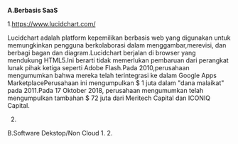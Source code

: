 **A.Berbasis SaaS**

1.https://www.lucidchart.com/

Lucidchart adalah platform kepemilikan berbasis web yang digunakan untuk memungkinkan pengguna berkolaborasi dalam menggambar,merevisi, dan berbagi bagan dan diagram.Lucidchart berjalan di browser yang mendukung HTML5.Ini berarti tidak memerlukan pembaruan dari perangkat lunak pihak ketiga seperti Adobe Flash.Pada 2010,perusahaan mengumumkan bahwa mereka telah terintegrasi ke dalam Google Apps MarketplacePerusahaan ini mengumpulkan $ 1 juta dalam "dana malaikat" pada 2011.Pada 17 Oktober 2018, perusahaan mengumumkan telah mengumpulkan tambahan $ 72 juta dari Meritech Capital dan ICONIQ Capital.

2.

B.Software Dekstop/Non Cloud
1.
2.
